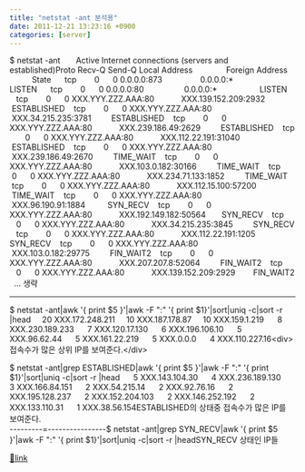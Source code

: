 ```yaml
---
title: "netstat -ant 분석용"
date: 2011-12-21 13:23:16 +0900
categories: [server]
---
```


$ netstat -ant       Active Internet connections (servers and established)Proto Recv-Q Send-Q Local Address               Foreign Address             State      tcp        0      0 0.0.0.0:873                 0.0.0.0:*                   LISTEN      tcp        0      0 0.0.0.0:80                  0.0.0.0:*                   LISTEN      tcp        0      0 XXX.YYY.ZZZ.AAA:80            XXX.139.152.209:2932        ESTABLISHED    tcp        0      0 XXX.YYY.ZZZ.AAA:80            XXX.34.215.235:3781         ESTABLISHED    tcp        0      0 XXX.YYY.ZZZ.AAA:80            XXX.239.186.49:2629         ESTABLISHED    tcp        0      0 XXX.YYY.ZZZ.AAA:80            XXX.112.22.191:31040        ESTABLISHED    tcp        0      0 XXX.YYY.ZZZ.AAA:80            XXX.239.186.49:2670         TIME_WAIT    tcp        0      0 XXX.YYY.ZZZ.AAA:80            XXX.103.0.182:30166         TIME_WAIT    tcp        0      0 XXX.YYY.ZZZ.AAA:80            XXX.234.71.133:1852         TIME_WAIT    tcp        0      0 XXX.YYY.ZZZ.AAA:80            XXX.112.15.100:57200        TIME_WAIT    tcp        0      0 XXX.YYY.ZZZ.AAA:80            XXX.96.190.91:1884          SYN_RECV    tcp        0      0 XXX.YYY.ZZZ.AAA:80            XXX.192.149.182:50564       SYN_RECV    tcp        0      0 XXX.YYY.ZZZ.AAA:80            XXX.34.215.235:3845         SYN_RECV    tcp        0      0 XXX.YYY.ZZZ.AAA:80            XXX.112.22.191:1205         SYN_RECV    tcp        0      0 XXX.YYY.ZZZ.AAA:80            XXX.103.0.182:29775         FIN_WAIT2    tcp        0      0 XXX.YYY.ZZZ.AAA:80            XXX.207.207.8:52064         FIN_WAIT2    tcp        0      0 XXX.YYY.ZZZ.AAA:80            XXX.139.152.209:2929        FIN_WAIT2   ... 생략  
- - - - - -

  
$ netstat -ant|awk '{ print $5 }'|awk -F ":" '{ print $1}'|sort|uniq -c|sort -r |head     20 XXX.172.248.211     10 XXX.187.178.87     10 XXX.159.1.219      8 XXX.230.189.233      7 XXX.120.17.130      6 XXX.196.106.10      5 XXX.96.62.44      5 XXX.161.22.219      5 XXX.0.0.0      4 XXX.110.227.16&lt;div&gt;접속수가 많은 상위 IP를 보여준다.&lt;/div&gt;  
  
$ netstat -ant|grep ESTABLISHED|awk '{ print $5 }'|awk -F ":" '{ print $1}'|sort|uniq -c|sort -r |head      5 XXX.143.104.30      4 XXX.236.189.130      3 XXX.166.84.151      2 XXX.54.215.14      2 XXX.92.76.16      2 XXX.195.128.237      2 XXX.152.204.103      2 XXX.146.252.192      2 XXX.133.110.31      1 XXX.38.56.154ESTABLISHED의 상태중 접속수가 많은 IP를 보여준다.  
---------=----------------$ netstat -ant|grep SYN_RECV|awk '{ print $5 }'|awk -F ":" '{ print $1}'|sort|uniq -c|sort -r |headSYN_RECV 상태인 IP들


[🔗link](http://www.mins01.com/mh/tech/read/745)